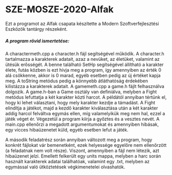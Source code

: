 # SZE-MOSZE-2020-Alfak
Ezt a programot az Alfak csapata készítette a Modern Szoftverfejlesztési Eszközök tantárgy részeként.
##### A program rövid ismertetése:
A charactermeth.cpp a character.h fájl segítségével működik. A character.h tartalmazza a karakterek adatait, azaz a nevüket, az életüket, valamint az ütésük erősségét. A benne található SetHp segítségével állítható a karakter élete, futás közben is ezt hívja meg a program, így amennyiben az érték 0 alá csökkenne, akkor is 0 marad, egyéb esetben pedig az új értéket kapja meg. A toString metódus pedig a könnyebb átláthatóság érdekében kilistázza a karakterek adatait. A gamemeth.cpp a game.h fájlt felhasználva dolgozik. A game.h-ban a Game osztály van definiálva, melyben a Fight metódus lefuttatja a két karakter közti harcot. A példától annyiban tértünk el, hogy ki lehet választani, hogy mely karakter kezdje a támadást. A Fight elindítja a játékot, majd a kezdő karakter kiválasztása után a két karakter addig harcol felváltva egymás ellen, míg valamelyikük meg nem hal, ezzel a játék véget ér. Végezetül a program kiírja a győztes és a vesztes nevét. A main.cpp ellenőrzi a megadott argumentumokat és amennyiben hibásak, egy vicces hibaüzenetet küld, egyéb esetben lefut a játék.

A második feladatrész során annyiban változott meg a program, hogy konkrét fájlokat vár bemenetként, ezek helyessége egyelőre nem ellenőrzött (a feladatnak nem volt része). Viszont, amennyiben a fájl nem létezik, azt hibaüzenet jelzi. Emellett felkerült egy units mappa, melyben a harc során használt karakterek adatai találhatóak, valamint egy .txt, melyben az egymással való ütköztetések végkimenetelei olvashatók.
